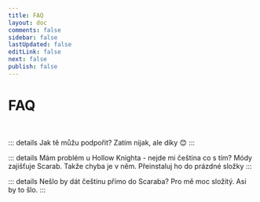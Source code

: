 ```yaml
---
title: FAQ
layout: doc 
comments: false
sidebar: false
lastUpdated: false
editLink: false
next: false
publish: false
---
```

<h1>FAQ</h1> <br />

::: details Jak tě můžu podpořit?
Zatím nijak, ale díky :blush:
:::

::: details Mám problém u Hollow Knighta - nejde mi čeština co s tím?
Módy zajišťuje Scarab. Takže chyba je v něm. Přeinstaluj ho do prázdné složky
:::

::: details Nešlo by dát češtinu přímo do Scaraba?
Pro mě moc složitý. Asi by to šlo.
:::
